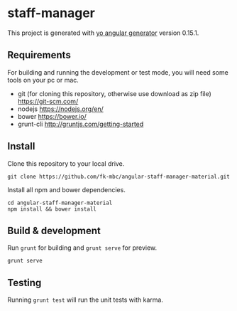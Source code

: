 # staff-manager

This project is generated with [yo angular generator](https://github.com/yeoman/generator-angular)
version 0.15.1.

## Requirements

For building and running the development or test mode, you will need some tools
on your pc or mac.

* git (for cloning this repository, otherwise use download as zip file) https://git-scm.com/
* nodejs https://nodejs.org/en/
* bower https://bower.io/
* grunt-cli http://gruntjs.com/getting-started

## Install

Clone this repository to your local drive.

```console
git clone https://github.com/fk-mbc/angular-staff-manager-material.git
```

Install all npm and bower dependencies.

```console
cd angular-staff-manager-material
npm install && bower install
```

## Build & development

Run `grunt` for building and `grunt serve` for preview.

```console
grunt serve
```

## Testing

Running `grunt test` will run the unit tests with karma.
